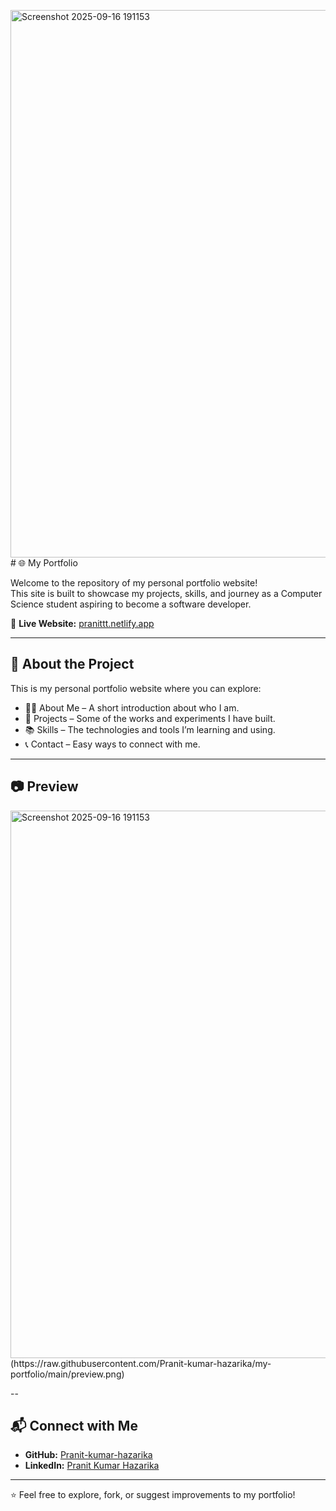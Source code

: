 <img width="1572" height="876" alt="Screenshot 2025-09-16 191153" src="https://github.com/user-attachments/assets/ef1afc02-e503-4ef2-8b23-fc54236c1bb1" /># 🌐 My Portfolio

Welcome to the repository of my personal portfolio website!  
This site is built to showcase my projects, skills, and journey as a Computer Science student aspiring to become a software developer.  

🚀 **Live Website:** [pranittt.netlify.app](https://pranittt.netlify.app)

---

## 📖 About the Project
This is my personal portfolio website where you can explore:
- 👨‍💻 About Me – A short introduction about who I am.  
- 💼 Projects – Some of the works and experiments I have built.  
- 📚 Skills – The technologies and tools I’m learning and using.  
- 📞 Contact – Easy ways to connect with me.  

---


## 📷 Preview
<img width="1572" height="876" alt="Screenshot 2025-09-16 191153" src="https://github.com/user-attachments/assets/8ec7ba0f-2ec9-49f0-b401-972ecf4779f8" />
(https://raw.githubusercontent.com/Pranit-kumar-hazarika/my-portfolio/main/preview.png)  



--

## 📬 Connect with Me
- **GitHub:** [Pranit-kumar-hazarika](https://github.com/Pranit-kumar-hazarika)  
- **LinkedIn:** [Pranit Kumar Hazarika](https://www.linkedin.com/in/pranit-kumar-hazarika-64302937a/)  

---

⭐ Feel free to explore, fork, or suggest improvements to my portfolio!
